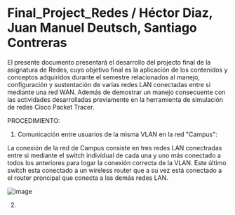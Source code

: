 # Final_Project_Redes / Héctor Diaz, Juan Manuel Deutsch, Santiago Contreras

El presente documento presentará el desarrollo del projecto final de la asignatura de Redes, cuyo objetivo final es la aplicación de los contenidos y conceptos adquiridos durante el semestre relacionados al manejo, configuración y sustentación de varias redes LAN conectadas entre si mediante una red WAN. Además de demostrar un manejo consecuente con las actividades desarrolladas previamente en la herramienta de simulación de redes Cisco Packet Tracer. 

PROCEDIMIENTO:

1. Comunicación entre usuarios de la misma VLAN en la red "Campus":
    
  La conexión de la red de Campus consiste en tres redes LAN conectradas entre si mediante el switch individual de cada una y uno más conectado a todos los anteriores para logar la conexión correcta de la VLAN. Este último switch esta conectado a un wireless router que a su vez está conectado a el router proncipal que conecta a las demás redes LAN.
  
  ![image](https://user-images.githubusercontent.com/89588991/198382024-5855f2d1-4639-4e83-b9fc-ad7202c5c5ec.png)

2. 
